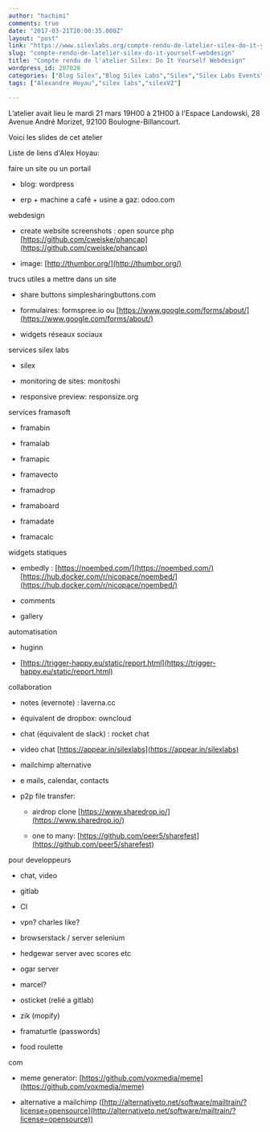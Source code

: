 ```yaml
---
author: "hachimi"
comments: true
date: "2017-03-21T20:00:35.000Z"
layout: "post"
link: "https://www.silexlabs.org/compte-rendu-de-latelier-silex-do-it-yourself-webdesign/"
slug: "compte-rendu-de-latelier-silex-do-it-yourself-webdesign"
title: "Compte rendu de l'atelier Silex: Do It Yourself Webdesign"
wordpress_id: 207028
categories: ["Blog Silex","Blog Silex Labs","Silex","Silex Labs Events","The Blog"]
tags: ["Alexandre Hoyau","silex labs","silexV2"]

---
```

L’atelier avait lieu le mardi 21 mars 19H00 à 21H00 à l'Espace Landowski, 28 Avenue André Morizet, 92100 Boulogne-Billancourt.

Voici les slides de cet atelier



Liste de liens d'Alex Hoyau:




faire un site ou un portail




  * blog: wordpress


  * erp + machine a café + usine a gaz: odoo.com


webdesign


  * create website screenshots : open source php [https://github.com/cweiske/phancap](https://github.com/cweiske/phancap)


  * image: [http://thumbor.org/](http://thumbor.org/)


trucs utiles a mettre dans un site


  * share buttons simplesharingbuttons.com


  * formulaires: formspree.io ou [https://www.google.com/forms/about/](https://www.google.com/forms/about/)


  * widgets réseaux sociaux


services silex labs


  * silex


  * monitoring de sites: monitoshi


  * responsive preview: responsize.org


services framasoft


  * framabin


  * framalab


  * framapic


  * framavecto


  * framadrop


  * framaboard


  * framadate


  * framacalc


widgets statiques


  * embedly : [https://noembed.com/](https://noembed.com/) [https://hub.docker.com/r/nicopace/noembed/](https://hub.docker.com/r/nicopace/noembed/)


  * comments


  * gallery


automatisation


  * huginn


  * [https://trigger-happy.eu/static/report.html](https://trigger-happy.eu/static/report.html)


collaboration


  * notes (evernote) : laverna.cc


  * équivalent de dropbox: owncloud


  * chat (équivalent de slack) : rocket chat


  * video chat [https://appear.in/silexlabs](https://appear.in/silexlabs)


  * mailchimp alternative


  * e mails, calendar, contacts


  * p2p file transfer:


    * airdrop clone [https://www.sharedrop.io/](https://www.sharedrop.io/)


    * one to many: [https://github.com/peer5/sharefest](https://github.com/peer5/sharefest)





pour developpeurs


  * chat, video


  * gitlab


  * CI


  * vpn? charles like?


  * browserstack / server selenium


  * hedgewar server avec scores etc


  * ogar server


  * marcel?


  * osticket (relié a gitlab)


  * zik (mopify)


  * framaturtle (passwords)


  * food roulette


com


  * meme generator: [https://github.com/voxmedia/meme](https://github.com/voxmedia/meme)


  * alternative a mailchimp ([http://alternativeto.net/software/mailtrain/?license=opensource](http://alternativeto.net/software/mailtrain/?license=opensource))





